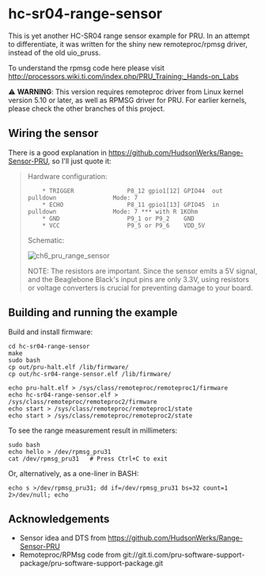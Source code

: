 # hc-sr04-range-sensor

This is yet another HC-SR04 range sensor example for PRU. In an attempt to differentiate, it was written for the shiny new remoteproc/rpmsg driver, instead of the old uio_pruss.

To understand the rpmsg code here please visit http://processors.wiki.ti.com/index.php/PRU_Training:_Hands-on_Labs

:warning: **WARNING**: This version requires remoteproc driver from Linux kernel version 5.10 or later, as well as RPMSG driver for PRU. For earlier kernels, please check the other branches of this project.

## Wiring the sensor
There is a good explanation in https://github.com/HudsonWerks/Range-Sensor-PRU, so I'll just quote it:

> Hardware configuration:
> 
>         * TRIGGER               P8_12 gpio1[12] GPIO44  out     pulldown                Mode: 7 
>         * ECHO                  P8_11 gpio1[13] GPIO45  in      pulldown                Mode: 7 *** with R 1KOhm
>         * GND                   P9_1 or P9_2    GND
>         * VCC                   P9_5 or P9_6    VDD_5V
>         
> Schematic:
>         
> ![ch6_pru_range_sensor](https://cloud.githubusercontent.com/assets/4622940/8599064/4d14cb26-262c-11e5-9c46-1961dc67bdcc.png)
> 
> NOTE: The resistors are important. Since the sensor emits a 5V signal, and the Beaglebone Black's input pins are only 3.3V, using resistors or voltage converters is crucial for preventing damage to your board.

## Building and running the example

Build and install firmware:

	cd hc-sr04-range-sensor
	make
	sudo bash
	cp out/pru-halt.elf /lib/firmware/
	cp out/hc-sr04-range-sensor.elf /lib/firmware/

	echo pru-halt.elf > /sys/class/remoteproc/remoteproc1/firmware
	echo hc-sr04-range-sensor.elf > /sys/class/remoteproc/remoteproc2/firmware
	echo start > /sys/class/remoteproc/remoteproc1/state
	echo start > /sys/class/remoteproc/remoteproc2/state

To see the range measurement result in millimeters:

	sudo bash
	echo hello > /dev/rpmsg_pru31
	cat /dev/rpmsg_pru31   # Press Ctrl+C to exit

Or, alternatively, as a one-liner in BASH:

	echo s >/dev/rpmsg_pru31; dd if=/dev/rpmsg_pru31 bs=32 count=1 2>/dev/null; echo

## Acknowledgements
 * Sensor idea and DTS from https://github.com/HudsonWerks/Range-Sensor-PRU
 * Remoteproc/RPMsg code from git://git.ti.com/pru-software-support-package/pru-software-support-package.git

